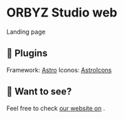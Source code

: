 # ORBYZ Studio web
Landing page

## 🚀 Plugins

Framework: [Astro](https://astro.build/)
Iconos: [AstroIcons](https://www.astroicon.dev/)


## 👀 Want to see?

Feel free to check [our website on](https://orbyzstudio.dev) .
